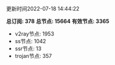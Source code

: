 更新时间2022-07-18 14:44:22

**总订阅: 378**
**总节点: 15664**
**有效节点: 3365**
- v2ray节点: 1953
- ss节点: 1042
- ssr节点: 13
- trojan节点: 357
